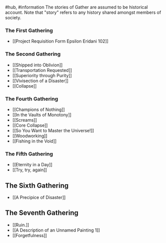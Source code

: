 #hub, #information
The stories of Gather are assumed to be historical account. Note that "story" refers to any history shared amongst members of society. 

### The First Gathering
- [[Project Requisition Form Epsilon Eridani 102]]

### The Second Gathering
- [[Shipped into Oblivion]]
- [[Transportation Requested]]
- [[Superiority through Purity]]
- [[Vivisection of a Disaster]]
- [[Collapse]]
### The Fourth Gathering 
- [[Champions of Nothing]]
- [[In the Vaults of Monotony]]
- [[Screams]]
- [[Core Collapse]]
- [[So You Want to Master the Universe!]]
- [[Woodworking]]
- [[Fishing in the Void]]

### The Fifth Gathering
- [[Eternity in a Day]]
- [[Try, try, again]]

## The Sixth Gathering
- [[A Precipice of Disaster]]

## The Seventh Gathering
- [[Ruin.]]
- [[A Description of an Unnamed Painting 1]]
- [[Forgetfulness]]